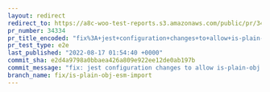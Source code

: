 ```yaml
---
layout: redirect
redirect_to: https://a8c-woo-test-reports.s3.amazonaws.com/public/pr/34334/e2e/index.html
pr_number: 34334
pr_title_encoded: "fix%3A+jest+configuration+changes+to+allow+is-plain-obj+esm"
pr_test_type: e2e
last_published: "2022-08-17 01:54:40 +0000"
commit_sha: e2d4a9798a0bbaea426a809e922ee12de0ab197b
commit_message: "fix: jest configuration changes to allow is-plain-obj esm"
branch_name: fix/is-plain-obj-esm-import
---
```

